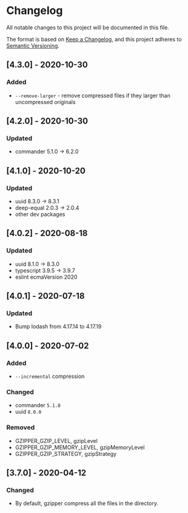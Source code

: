 # Changelog

All notable changes to this project will be documented in this file.

The format is based on [Keep a Changelog](https://keepachangelog.com/en/1.0.0/),
and this project adheres to [Semantic Versioning](https://semver.org/spec/v2.0.0.html).

## [4.3.0] - 2020-10-30

### Added

- `--remove-larger` - remove compressed files if they larger than uncompressed originals

## [4.2.0] - 2020-10-30

### Updated

- commander 5.1.0 -> 6.2.0

## [4.1.0] - 2020-10-20

### Updated

- uuid 8.3.0 -> 8.3.1
- deep-equal 2.0.3 -> 2.0.4
- other dev packages

## [4.0.2] - 2020-08-18

### Updated

- uuid 8.1.0 -> 8.3.0
- typescript 3.9.5 -> 3.9.7
- eslint ecmaVersion 2020

## [4.0.1] - 2020-07-18

### Updated

- Bump lodash from 4.17.14 to 4.17.19

## [4.0.0] - 2020-07-02

### Added

- `--incremental` compression

### Changed

- commander `5.1.0`
- uuid `8.0.0`

### Removed

- GZIPPER_GZIP_LEVEL, gzipLevel
- GZIPPER_GZIP_MEMORY_LEVEL, gzipMemoryLevel
- GZIPPER_GZIP_STRATEGY, gzipStrategy

## [3.7.0] - 2020-04-12

### Changed

- By default, gzipper compress all the files in the directory.
